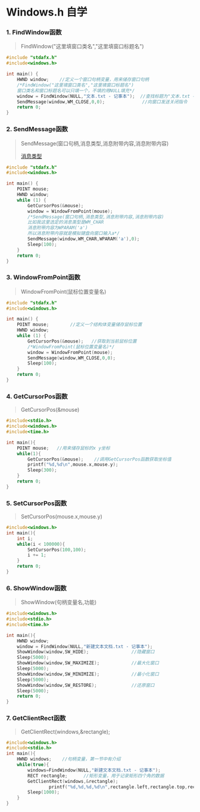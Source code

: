 # Windows.h 自学

### 1. FindWindow函数

> FindWindow("这里填窗口类名","这里填窗口标题名")

```c
#include "stdafx.h"
#include<windows.h>

int main() {
    HWND window;    //定义一个窗口句柄变量，用来储存窗口句柄
    /*FindWindow("这里填窗口类名","这里填窗口标题名")
    窗口类名和窗口标题名可以只填一个，不填的用NULL填充*/
    window = FindWindow(NULL,"文本.txt - 记事本");  //查找标题为"文本.txt - 记事本"的窗口
    SendMessage(window,WM_CLOSE,0,0);              //向窗口发送关闭指令
    return 0;
}
```



### 2. SendMessage函数

>SendMessage(窗口句柄,消息类型,消息附带内容,消息附带内容)
>
>[消息类型](https://www.cnblogs.com/guorongtao/p/11504350.html)

```c
#include "stdafx.h"
#include<windows.h>

int main() {
    POINT mouse;
    HWND window;
    while (1) {
        GetCursorPos(&mouse);
        window = WindowFromPoint(mouse);
        /*SendMessage(窗口句柄,消息类型,消息附带内容,消息附带内容)
        比如我这里选定的消息类型是WM_CHAR
        消息附带内容为WPARAM('a')
        所以消息附带内容就是模拟键盘向窗口输入a*/
        SendMessage(window,WM_CHAR,WPARAM('a'),0);
        Sleep(100);
    }
    return 0;
}
```



### 3. WindowFromPoint函数

>WindowFromPoint(鼠标位置变量名)

```c
#include "stdafx.h"
#include<windows.h>

int main() {
    POINT mouse;        //定义一个结构体变量储存鼠标位置
    HWND window;
    while (1) {
        GetCursorPos(&mouse);   //获取到当前鼠标位置
        /*WindowFromPoint(鼠标位置变量名)*/
        window = WindowFromPoint(mouse);
        SendMessage(window,WM_CLOSE,0,0);
        Sleep(100);
    }
    return 0;
}
```



### 4. GetCursorPos函数

>GetCursorPos(&mouse)

```c
#include<stdio.h>
#include<windows.h>
#include<time.h>

int main(){
	POINT mouse;   //用来储存鼠标的x y坐标 
	while(1){
		GetCursorPos(&mouse);    //调用GetCursorPos函数获取坐标值
		printf("%d,%d\n",mouse.x,mouse.y);
		Sleep(300);
	}
	return 0; 
} 
```



###  5. SetCursorPos函数

>SetCursorPos(mouse.x,mouse.y)

```c
#include<windows.h>
int main(){
	int i;
	while(i < 100000){
		SetCursorPos(100,100);
		i += 1;
	}
	return 0;
}
```



### 6. ShowWindow函数

>ShowWindow(句柄变量名,功能)

```c
#include<windows.h>
#include<stdio.h>
#include<time.h>

int main(){
	HWND window;
	window = FindWindow(NULL,"新建文本文档.txt - 记事本");
	ShowWindow(window,SW_HIDE);                //隐藏窗口
	Sleep(5000);
	ShowWindow(window,SW_MAXIMIZE);            //最大化窗口
	Sleep(5000);
	ShowWindow(window,SW_MINIMIZE);            //最小化窗口
	Sleep(5000);
	ShowWindow(window,SW_RESTORE);             //还原窗口
	Sleep(5000);
	return 0;
}
```



### 7. GetClientRect函数

>GetClientRect(windows,&rectangle);

```c
#include<windows.h>
#include<stdio.h>
int main(){
  	HWND windows;    //句柄变量，第一节中有介绍
  	while(true){
  		windows=FindWindow(NULL,"新建文本文档.txt - 记事本");
 		RECT rectangle;      //矩形变量，用于记录矩形四个角的数据
  		GetClientRect(windows,&rectangle);
                printf("%d,%d,%d,%d\n",rectangle.left,rectangle.top,rectangle.right,rectangle.bottom);
  		Sleep(1000);
  	}
}
```

